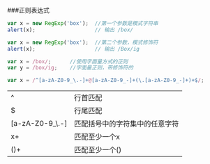 ###正则表达式
```js
var x = new RegExp('box');	//第一个参数是模式字符串
alert(x);					// 输出 /box/
```
```js
var x = new RegExp('box');	//第二个参数，模式修饰符
alert(x);					// 输出 /Box/ig
```
```js
var x = /box/;		//使用字面量方式的正则	
var y = /box/ig;	//字面量正则，带修饰符的
```
```js
var x = /^[a-zA-Z0-9_\.-]+@[a-zA-Z0-9_-]+(\.[a-zA-Z0-9_-]+)+$/;
```
<table>
	<tr><td>^</td><td>行首匹配</td></tr>
	<tr><td>$</td><td>行尾匹配</td></tr>
	<tr><td>[a-zA-Z0-9_\.-]</td><td>匹配括号中的字符集中的任意字符</td></tr>
	<tr><td>x+</td><td>匹配至少一个x</td></tr>
	<tr><td>()+</td><td>匹配至少一个()</td></tr>
</table>